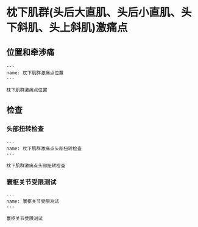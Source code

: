# 枕下肌群(头后大直肌、头后小直肌、头下斜肌、头上斜肌)激痛点

## 位置和牵涉痛

```{figure} assets/img/2022-01-22-20-26-18.png
---
name: 枕下肌群激痛点位置
---

枕下肌群激痛点位置
```

## 检查

### 头部扭转检查

```{figure} assets/img/2022-01-22-20-27-57.png
---
name: 枕下肌群激痛点头部扭转检查
---

枕下肌群激痛点头部扭转检查
```

### 寰枢关节受限测试

```{figure} assets/img/2022-01-22-20-28-35.png
---
name: 寰枢关节受限测试
---

寰枢关节受限测试
```
